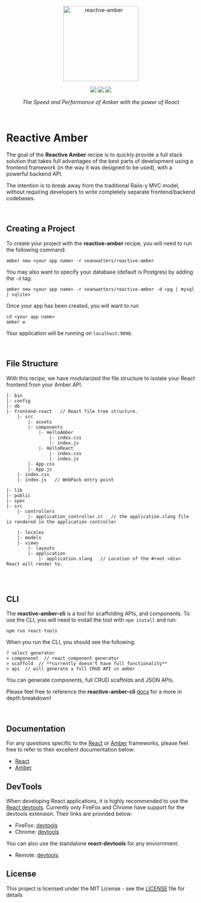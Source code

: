 <p align="center">
    <img src="https://camo.githubusercontent.com/97b4f26bedb5faf9f9eb71296095f78b557b124c/68747470733a2f2f7365616e776174746572732e696f2f696d616765732f72656163746976652d616d6265722d6c6162656c2e706e67" alt="reactive-amber" data-canonical-src="https://seanwatters.io/images/reactive-amber-label.png" height="200">
</p>

<p align="center">
    <a href="https://opensource.org/licenses/MIT"><img src="https://img.shields.io/badge/Version-0.1.0-darkgrey.svg" ></a>
    <a href="https://amberframework.org/"><img src="https://img.shields.io/badge/using-amber_framework-black.svg" ></a>
    <a href="https://opensource.org/licenses/MIT"><img src="https://img.shields.io/badge/License-MIT-lightblue.svg" ></a>
</p>

<p align="center">
    <i>The Speed and Performance of Amber with the power of React</i>
</p>

<br>

# Reactive Amber

The goal of the **Reactive Amber** recipe is to quickly provide a full stack solution that takes full advantages of the best parts of development using a frontend framework (in the way it was designed to be used), with a powerful backend API.

The intention is to break away from the traditional Rails-y MVC model, without requiring developers to write completely separate frontend/backend codebases. 

<br>

## Creating a Project

To create your project with the **reactive-amber** recipe, you will need to run the following command:

```
amber new <your app name> -r seanwatters/reactive-amber
```

You may also want to specify your database (default is Postgres) by adding the `-d` tag:

```
amber new <your app name> -r seanwatters/reactive-amber -d <pg | mysql | sqlite>
```

Once your app has been created, you will want to run

```
cd <your app name>
amber w
```

Your application will be running on `localhost:9090`.

<br>

## File Structure

With this recipe, we have modularized the file structure to isolate your React frontend from your Amber API.

```
|- bin
|- config
|- db
|- frontend-react   // React file tree structure.
    |- src
        |- assets
        |- components
            |- HelloAmber
                |- index.css
                |- index.js
            |- HelloReact
                |- index.css
                |- index.js
        |- App.css
        |- App.js
    |- index.css
    |- index.js   // WebPack entry point
    
|- lib
|- public
|- spec
|- src
    |- controllers
        |- application_controller.cr   // the application.slang file is rendered in the application controller
        
    |- locales
    |- models
    |- views
        |- layouts
        |- application
            |- application.slang   // Location of the #root <div> React will render to.
         
```

<br>

## CLI

The **reactive-amber-cli** is a tool for scaffolding APIs, and components. To use the CLI, you will need to install the tool with `npm install` and run:

```
npm run react-tools
```

When you run the CLI, you should see the following:

```
? select generator
> componenet  // react component generator
> scaffold  // **currently doesn't have full functionality**
> api  // will generate a full CRUD API in amber
```

You can generate components, full CRUD scaffolds and JSON APIs. 

Please feel free to reference the **reactive-amber-cli** [docs](https://github.com/seanwatters/reactive-amber-cli) for a more in depth breakdown!

<br>

## Documentation

For any questions specific to the [React](https://reactjs.org/) or [Amber](https://amberframework.org/) frameworks, please feel free to refer to their excellent documentation below:

* [React](https://reactjs.org/docs/getting-started.html)
* [Amber](https://docs.amberframework.org/amber/)

## DevTools

When developing React applications, it is highly recommended to use the [React devtools](https://reactjs.org/blog/2019/08/15/new-react-devtools.html). Currently only FireFox and Chrome have support for the devtools extension. Their links are provided below:

* FireFox: [devtools](https://addons.mozilla.org/en-US/firefox/addon/react-devtools/)
* Chrome: [devtools](https://chrome.google.com/webstore/detail/react-developer-tools/fmkadmapgofadopljbjfkapdkoienihi?hl=en)

You can also use the standalone **react-devtools** for any enviornment:

* Remote: [devtools](https://www.npmjs.com/package/react-devtools)

## License

This project is licensed under the MIT License - see the [LICENSE](LICENSE) file for details
